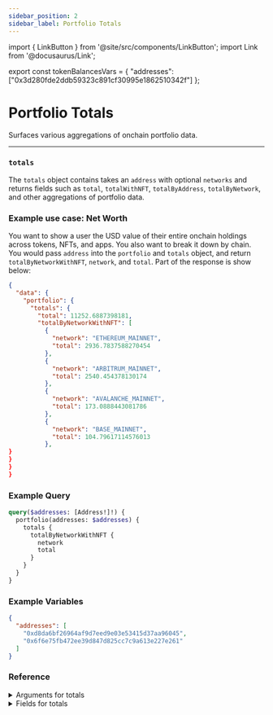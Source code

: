 ```yaml
---
sidebar_position: 2
sidebar_label: Portfolio Totals
---
```


import { LinkButton } from '@site/src/components/LinkButton';
import Link from '@docusaurus/Link';

export const tokenBalancesVars = {
  "addresses": ["0x3d280fde2ddb59323c891cf30995e1862510342f"]
};

# Portfolio Totals

Surfaces various aggregations of onchain portfolio data.

---


### `totals`

The `totals` object contains takes an `address` with optional `networks` and returns fields such as `total`, `totalWithNFT`, `totalByAddress`, `totalByNetwork`, and other aggregations of portfolio data.

### Example use case: Net Worth

You want to show a user the USD value of their entire onchain holdings across tokens, NFTs, and apps. You also want to break it down by chain. You would pass `address` into the `portfolio` and `totals` object, and return `totalByNetworkWithNFT`, `network`, and `total`. Part of the response is show below:


```json
{
  "data": {
    "portfolio": {
      "totals": {
        "total": 11252.6887398181,
        "totalByNetworkWithNFT": [
          {
            "network": "ETHEREUM_MAINNET",
            "total": 2936.7837588270454
          },
          {
            "network": "ARBITRUM_MAINNET",
            "total": 2540.454378130174
          },
          {
            "network": "AVALANCHE_MAINNET",
            "total": 173.0888443081786
          },
          {
            "network": "BASE_MAINNET",
            "total": 104.79617114576013
          },
}
}
}
}

```


### Example Query

```graphql
query($addresses: [Address!]!) {
  portfolio(addresses: $addresses) {
    totals {
      totalByNetworkWithNFT {
        network
        total
      }
    }
  }
}
```

### Example Variables

```json
{
  "addresses": [
    "0xd8da6bf26964af9d7eed9e03e53415d37aa96045",
    "0x6f6e75fb472ee39d847d825cc7c9a613e227e261"
  ]
}
```

<LinkButton href="./sandbox" type="primary" buttonCopy="Try in sandbox" />

### Reference

<details>
<summary>Arguments for totals</summary>

| Argument      | Description | Type |
| ----------- | ----------- | ----------- |
| `addresses`      | Required: Address you are querying balances for, inputted an array.    | `String!` | 
| `networks`      | Networks for which to retrieve balances for, inputted an array.      | `Network!` | 
| `appIds`      | Filter by a specific app       | `String!` | 
| `withOverrides`      | Include user submitted NFT value overrides, default off.       | `Boolean = false` | 

</details>

<details>
<summary>Fields for totals</summary>

| Field      | Description | Type |
| ----------- | ----------- | ----------- |
| `appsTotal`      | Returns total USD value of app holdings       | `Float!`       |
| `claimables`      | Object with fields `address`, `appId`, and `token` for returning claimables.      | `ClaimableToken!` | 
| `debts`      | Object with fields `address`, `appId`, and `token` for returning debts.       | `ClaimableToken!` | 
| `holdings`      | Returns USD total across categories such as Tokens, NFTs, and apps.       | `BaseTokenBalance!` | 
| `total`      | Returns a single USD total value.      | `Float!` | 
| `totalByAddress`      | Returns USD totals by address.        | `totalByAddress!` | 
| `totalByNetwork`      | Returns USD totals by network.       | `totalByNetwork!` | 
| `totalByNetworkWithNFT`      | Returns USD totals by network including NFTs.     | `totalByNetworkWithNFT!` | 
| `totalWithNFT`      | Returns a single USD total value including NFTs.      | `Float!` | 

</details>